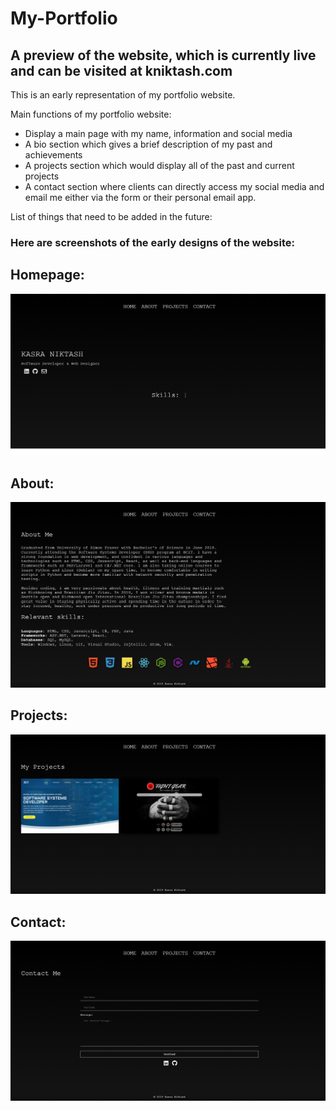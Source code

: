 # My-Portfolio
## A preview of the website, which is currently live and can be visited at kniktash.com

This is an early representation of my portfolio website.

Main functions of my portfolio website:

* Display a main page with my name, information and social media
* A bio section which gives a brief description of my past and achievements
* A projects section which would display all of the past and current projects
* A contact section where clients can directly access my social media and email me either via the form or their personal email app.

List of things that need to be added in the future:

### Here are screenshots of the early designs of the website:

## Homepage:

![Homepage](/Screenshots/index.png)

## About:

![About](/Screenshots/about.png)

## Projects:

![Project](/Screenshots/projects.png)

## Contact:

![Contact](/Screenshots/contact.png)
